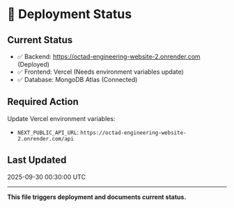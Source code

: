 # 🚀 Deployment Status

## Current Status
- ✅ Backend: https://octad-engineering-website-2.onrender.com (Deployed)
- ✅ Frontend: Vercel (Needs environment variables update)
- ✅ Database: MongoDB Atlas (Connected)

## Required Action
Update Vercel environment variables:
- `NEXT_PUBLIC_API_URL`: `https://octad-engineering-website-2.onrender.com/api`

## Last Updated
2025-09-30 00:30:00 UTC

---
**This file triggers deployment and documents current status.**